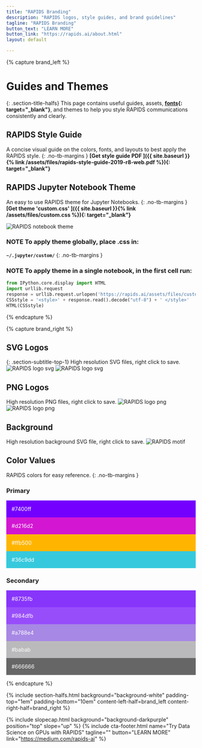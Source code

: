 ```yaml
---
title: "RAPIDS Branding"
description: "RAPIDS logos, style guides, and brand guidelines"
tagline: "RAPIDS Branding"
button_text: "LEARN MORE"
button_link: "https://rapids.ai/about.html"
layout: default

---
```


{% capture brand_left %}
# Guides and Themes
{: .section-title-halfs}
This page contains useful guides, assets, **[fonts](https://fonts.google.com/specimen/Open+Sans){: target="_blank"}**, and themes to help you style RAPIDS communications consistently and clearly. 

## <i class="fas fa-book"></i> RAPIDS Style Guide
A concise visual guide on the colors, fonts, and layouts to best apply the RAPIDS style. 
{: .no-tb-margins }
**[Get style guide PDF <i class="fas fa-angle-double-right"></i>]({{ site.baseurl }}{% link /assets/files/rapids-style-guide-2019-r8-web.pdf %}){: target="_blank"}** 

## <i class="fab fa-css3"></i> RAPIDS Jupyter Notebook Theme
An easy to use RAPIDS theme for Jupyter Notebooks.
{: .no-tb-margins }
**[Get theme 'custom.css' <i class="fas fa-angle-double-right"></i>]({{ site.baseurl }}{% link /assets/files/custom.css %}){: target="_blank"}**


<img class="half-image-center" src="{{ site.baseurl }}{% link /assets/images/RAPIDStheme.png %}" alt="RAPIDS notebook theme">


### **NOTE** To apply theme globally, place .css in:
<i class="far fa-folder-open"></i> **`~/.jupyter/custom/`**
{: .no-tb-margins }

### **NOTE** To apply theme in a single notebook, in the first cell run:
```python
from IPython.core.display import HTML
import urllib.request
response = urllib.request.urlopen('https://rapids.ai/assets/files/custom.css')
CSSstyle = '<style>' + response.read().decode("utf-8") + ' </style>'
HTML(CSSstyle)
```
<!-- from https://gist.github.com/rlabbe/0a88151bbf3b4198151f -->

{% endcapture %}

{% capture brand_right %}
## <i class="fas fa-vector-square"></i> SVG Logos
{: .section-subtitle-top-1}
High resolution SVG files, right click to save.
<img class="half-image" src="{{ site.baseurl }}{% link /assets/images/RAPIDS-logo-purple.svg %}" alt="RAPIDS logo svg">
<img class="half-image" src="{{ site.baseurl }}{% link /assets/images/RAPIDS-logo-white.svg %}" alt="RAPIDS logo svg">


## <i class="far fa-file-image"></i> PNG Logos
High resolution PNG files, right click to save.
<img class="half-image" src="{{ site.baseurl }}{% link /assets/images/RAPIDS-logo-purple.png %}" alt="RAPIDS logo png">
<img class="half-image" src="{{ site.baseurl }}{% link /assets/images/RAPIDS-logo-white.png %}" alt="RAPIDS logo png">


## <i class="far fa-image"></i> Background
High resolution background SVG file, right click to save.
<img class="full-image" src="{{ site.baseurl }}{% link /assets/images/header-bg.svg %}" alt="RAPIDS motif">

## <i class="fas fa-palette"></i> Color Values
RAPIDS colors for easy reference.
{: .no-tb-margins }
### **Primary**
<div class="full-image" style="background-color:#7400ff; color: white; padding: 1em">#7400ff</div>
<div class="full-image" style="background-color:#d216d2; color: white; padding: 1em">#d216d2</div>
<div class="full-image" style="background-color:#ffb500; color: white; padding: 1em">#ffb500</div>
<div class="full-image" style="background-color:#36c9dd; color: white; padding: 1em">#36c9dd</div>

### **Secondary**
<div class="full-image" style="background-color:#8735fb; color: white; padding: 1em">#8735fb</div>
<div class="full-image" style="background-color:#984dfb; color: white; padding: 1em">#984dfb</div>
<div class="full-image" style="background-color:#a788e4; color: white; padding: 1em">#a788e4</div>
<div class="full-image" style="background-color:#bababc; color: white; padding: 1em">#babab</div>
<div class="full-image" style="background-color:#666666; color: white; padding: 1em">#666666</div>

{% endcapture %}


{% include section-halfs.html
    background="background-white" 
    padding-top="1em" padding-bottom="10em" 
    content-left-half=brand_left 
    content-right-half=brand_right
%} 

{% include slopecap.html 
    background="background-darkpurple" 
    position="top" 
    slope="up"
%}
{% include cta-footer.html 
name="Try Data Science on GPUs with RAPIDS" 
tagline=""
button="LEARN MORE"
link="https://medium.com/rapids-ai"
%}

